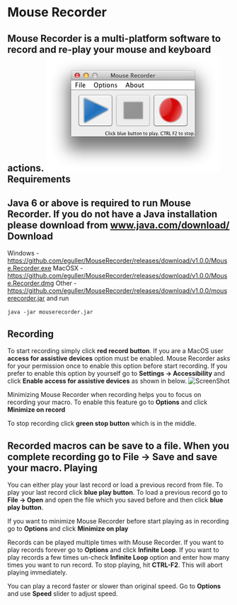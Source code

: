 Mouse Recorder
=============
Mouse Recorder is a multi-platform software to record and re-play your mouse and keyboard actions.
![ScreenShot](/docs/images/mouse-recorder.png)
Requirements
------------
Java 6 or above is required to run Mouse Recorder. If you do not have a Java installation please download from
<a href="www.java.com/download/">www.java.com/download/</a>
Download
--------
Windows - https://github.com/eguller/MouseRecorder/releases/download/v1.0.0/Mouse.Recorder.exe
MacOSX - https://github.com/eguller/MouseRecorder/releases/download/v1.0.0/Mouse.Recorder.dmg
Other - https://github.com/eguller/MouseRecorder/releases/download/v1.0.0/mouserecorder.jar and run
```
java -jar mouserecorder.jar
````
Recording
---------
To start recording simply click **red record button**. If you are a MacOS user **access for assistive devices**
option must be enabled. Mouse Recorder asks for your permission once to enable this option before start recording.
If you prefer to enable this option by yourself go to **Settings -> Accessibility** and click **Enable access for assistive devices**
as shown in below.
![ScreenShot](/docs/images/enable-access-assistive-devices.png)

Minimizing Mouse Recorder when recording helps you to focus on recording your macro. To enable this feature go to **Options**
and click **Minimize on record**

To stop recording click **green stop button** which is in the middle.

Recorded macros can be save to a file. When you complete recording go to **File -> Save** and save your macro.
Playing
-------
You can either play your last record or load a previous record from file. To play your last record click **blue play button**.
To load a previous record go to **File -> Open** and open the file which you saved before and then click **blue play button**.

If you want to minimize Mouse Recorder before start playing as in recording go to **Options** and click **Minimize on play**

Records can be played multiple times with Mouse Recorder. If you want to play records forever go to **Options** and click **Infinite Loop**.
If you want to play records a few times un-check **Infinite Loop** option and enter how many times you want to run record.
To stop playing, hit **CTRL-F2**. This will abort playing immediately.

You can play a record faster or slower than original speed. Go to **Options** and use **Speed** slider to adjust speed.


